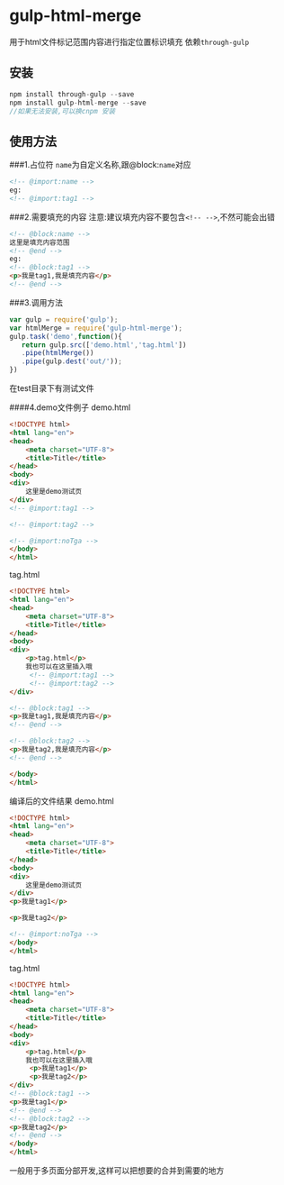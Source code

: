 # gulp-html-merge

用于html文件标记范围内容进行指定位置标识填充
依赖`through-gulp`

## 安装
```js
npm install through-gulp --save
npm install gulp-html-merge --save
//如果无法安装,可以换cnpm 安装
```

## 使用方法

###1.占位符
`name`为自定义名称,跟@block:`name`对应
```html
<!-- @import:name -->
eg:
<!-- @import:tag1 -->
```
###2.需要填充的内容
注意:建议填充内容不要包含`<!-- -->`,不然可能会出错
```html
<!-- @block:name -->
这里是填充内容范围
<!-- @end -->
eg:
<!-- @block:tag1 -->
<p>我是tag1,我是填充内容</p>
<!-- @end -->
```

###3.调用方法

```javascript
var gulp = require('gulp');
var htmlMerge = require('gulp-html-merge');
gulp.task('demo',function(){
   return gulp.src(['demo.html','tag.html'])
   .pipe(htmlMerge())
   .pipe(gulp.dest('out/'));
})
```
在test目录下有测试文件

####4.demo文件例子
demo.html
```html
<!DOCTYPE html>
<html lang="en">
<head>
    <meta charset="UTF-8">
    <title>Title</title>
</head>
<body>
<div>
    这里是demo测试页
</div>
<!-- @import:tag1 -->

<!-- @import:tag2 -->

<!-- @import:noTga -->
</body>
</html>
```
tag.html
```html
<!DOCTYPE html>
<html lang="en">
<head>
    <meta charset="UTF-8">
    <title>Title</title>
</head>
<body>
<div>
    <p>tag.html</p>
    我也可以在这里插入哦
     <!-- @import:tag1 -->
     <!-- @import:tag2 -->
</div>

<!-- @block:tag1 -->
<p>我是tag1,我是填充内容</p>
<!-- @end -->

<!-- @block:tag2 -->
<p>我是tag2,我是填充内容</p>
<!-- @end -->

</body>
</html>
```
编译后的文件结果
demo.html
```html
<!DOCTYPE html>
<html lang="en">
<head>
    <meta charset="UTF-8">
    <title>Title</title>
</head>
<body>
<div>
    这里是demo测试页
</div>
<p>我是tag1</p>

<p>我是tag2</p>

<!-- @import:noTga -->
</body>
</html>
```
tag.html
```html
<!DOCTYPE html>
<html lang="en">
<head>
    <meta charset="UTF-8">
    <title>Title</title>
</head>
<body>
<div>
    <p>tag.html</p>
    我也可以在这里插入哦
     <p>我是tag1</p>
     <p>我是tag2</p>
</div>
<!-- @block:tag1 -->
<p>我是tag1</p>
<!-- @end -->
<!-- @block:tag2 -->
<p>我是tag2</p>
<!-- @end -->
</body>
</html>
```
一般用于多页面分部开发,这样可以把想要的合并到需要的地方
